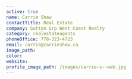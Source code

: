```yaml
---
active: true
name: Carrie Shaw
contactTitle: Real Estate
company: Sutton Grp West Coast Realty
category: realestateagents
phoneOffice: 778-323-4723
email: carrie@carrieshaw.ca
image_path:
color:
website:
profile_image_path: /images/carrie-s--web.jpg
---
```



